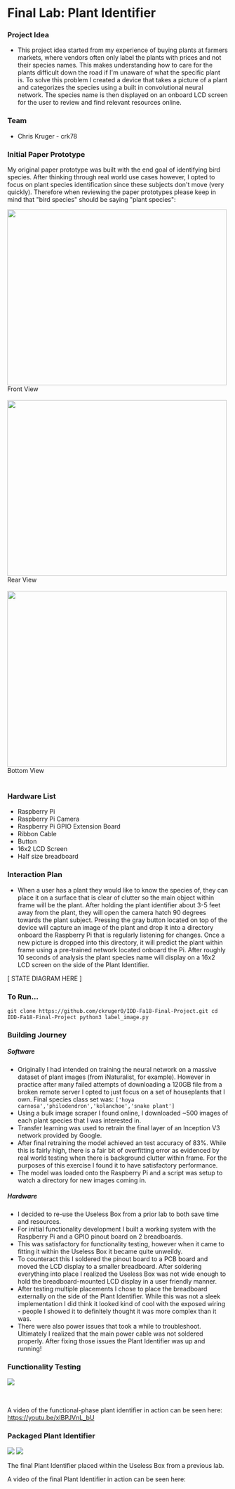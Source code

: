 # Final Lab: Plant Identifier

### Project Idea

- This project idea started from my experience of buying plants at farmers markets, where vendors often only label the plants with prices and not their species names. This makes understanding how to care for the plants difficult down the road if I'm unaware of what the specific plant is. To solve this problem I created a device that takes a picture of a plant and categorizes the species using a built in convolutional neural network. The species name is then displayed on an onboard LCD screen for the user to review and find relevant resources online.

### Team
- Chris Kruger - crk78

### Initial Paper Prototype

My original paper prototype was built with the end goal of identifying bird species. After thinking through real world use cases however, I opted to focus on plant species identification since these subjects don't move (very quickly). Therefore when reviewing the paper prototypes please keep in mind that "bird species" should be saying "plant species":

<img src="https://i.imgur.com/OasfU5r.jpg" width=500 height=400><BR>Front View<BR><BR>
<img src="https://i.imgur.com/1f20Mrz.jpg" width=500 height=400><BR>Rear View<BR><BR>
<img src="https://i.imgur.com/jlWiKaD.jpg" width=500 height=400><BR>Bottom View<BR><BR>

### Hardware List

- Raspberry Pi
- Raspberry Pi Camera
- Raspberry Pi GPIO Extension Board
- Ribbon Cable
- Button
- 16x2 LCD Screen
- Half size breadboard

### Interaction Plan

- When a user has a plant they would like to know the species of, they can place it on a surface that is clear of clutter so the main object within frame will be the plant. After holding the plant identifier about 3-5 feet away from the plant, they will open the camera hatch 90 degrees towards the plant subject. Pressing the gray button located on top of the device will capture an image of the plant and drop it into a directory onboard the Raspberry Pi that is regularly listening for changes. Once a new picture is dropped into this directory, it will predict the plant within frame using a pre-trained network located onboard the Pi. After roughly 10 seconds of analysis the plant species name will display on a 16x2 LCD screen on the side of the Plant Identifier.

[ STATE DIAGRAM HERE ] 

### To Run...

`
git clone https://github.com/ckruger0/IDD-Fa18-Final-Project.git
cd IDD-Fa18-Final-Project
python3 label_image.py
`

### Building Journey

##### Software

- Originally I had intended on training the neural network on a massive dataset of plant images (from iNaturalist, for example). However in practice after many failed attempts of downloading a 120GB file from a broken remote server I opted to just focus on a set of houseplants that I own. Final species class set was: `['hoya carnosa','philodendron','kolanchoe','snake plant']`
- Using a bulk image scraper I found online, I downloaded ~500 images of each plant species that I was interested in.
- Transfer learning was used to retrain the final layer of an Inception V3 network provided by Google.
- After final retraining the model achieved an test accuracy of 83%. While this is fairly high, there is a fair bit of overfitting error as evidenced by real world testing when there is background clutter within frame. For the purposes of this exercise I found it to have satisfactory performance.
- The model was loaded onto the Raspberry Pi and a script was setup to watch a directory for new images coming in. 

##### Hardware

- I decided to re-use the Useless Box from a prior lab to both save time and resources.
- For initial functionality development I built a working system with the Raspberry Pi and a GPIO pinout board on 2 breadboards.
- This was satisfactory for functionality testing, however when it came to fitting it within the Useless Box it became quite unweildy. 
- To counteract this I soldered the pinout board to a PCB board and moved the LCD display to a smaller breadboard. After soldering everything into place I realized the Useless Box was not wide enough to hold the breadboard-mounted LCD display in a user friendly manner.
- After testing multiple placements I chose to place the breadboard externally on the side of the Plant Identifier. While this was not a sleek implementation I did think it looked kind of cool with the exposed wiring - people I showed it to definitely thought it was more complex than it was. 
- There were also power issues that took a while to troubleshoot. Ultimately I realized that the main power cable was not soldered properly. After fixing those issues the Plant Identifier was up and running!

### Functionality Testing

<img src="https://i.imgur.com/kdg3hBr.jpg">

<BR><BR> A video of the functional-phase plant identifier in action can be seen here: <a href="https://youtu.be/xIBPJVnL_bU">https://youtu.be/xIBPJVnL_bU</a>

### Packaged Plant Identifier

<img src="https://i.imgur.com/V6N6tMe.jpg">

<img src="https://i.imgur.com/tjbBXPX.jpg">

The final Plant Identifier placed within the Useless Box from a previous lab.

A video of the final Plant Identifier in action can be seen here: 
